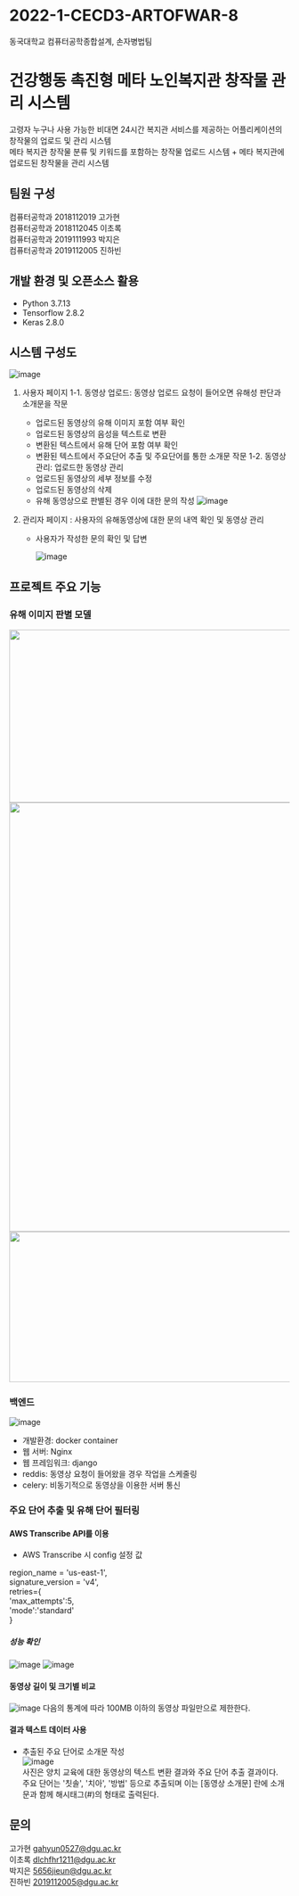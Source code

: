 # 2022-1-CECD3-ARTOFWAR-8
동국대학교 컴퓨터공학종합설계, 손자병법팀
# 건강행동 촉진형 메타 노인복지관 창작물 관리 시스템
고령자 누구나 사용 가능한 비대면 24시간 복지관 서비스를 제공하는 어플리케이션의 창작물의 업로드 및 관리 시스템 \
메타 복지관 창작물 분류 및 키워드를 포함하는 창작물 업로드 시스템 + 메타 복지관에 업로드된 창작물을 관리 시스템
## 팀원 구성
컴퓨터공학과 2018112019 고가현 \
컴퓨터공학과 2018112045 이초록 \
컴퓨터공학과 2019111993 박지은 \
컴퓨터공학과 2019112005 진하빈
## 개발 환경 및 오픈소스 활용
- Python 3.7.13
- Tensorflow 2.8.2
- Keras 2.8.0 

## 시스템 구성도
![image](https://user-images.githubusercontent.com/62590665/206746998-5e0071bd-81a2-4007-bb74-070bac1a9047.png)
1) 사용자 페이지 
    1-1. 동영상 업로드: 동영상 업로드 요청이 들어오면 유해성 판단과 소개문을 작문
    - 업로드된 동영상의 유해 이미지 포함 여부 확인 
    - 업로드된 동영상의 음성을 텍스트로 변환 
    - 변환된 텍스트에서 유해 단어 포함 여부 확인 
    - 변환된 텍스트에서 주요단어 추출 및 주요단어를 통한 소개문 작문 
    1-2. 동영상 관리: 업로드한 동영상 관리 
    - 업로드된 동영상의 세부 정보를 수정 
    - 업로드된 동영상의 삭제 
    - 유해 동영상으로 판별된 경우 이에 대한 문의 작성 
    ![image](https://user-images.githubusercontent.com/45120083/208053261-9481ceaa-62c7-4825-b207-a6abdcadb064.png)
  
2) 관리자 페이지 : 사용자의 유해동영상에 대한 문의 내역 확인 및 동영상 관리 
    - 사용자가 작성한 문의 확인 및 답변 

      ![image](https://user-images.githubusercontent.com/45120083/208053230-7e3e143a-7e55-42e3-88cb-bada4f5b540e.png)

## 프로젝트 주요 기능
### 유해 이미지 판별 모델
<img src="https://user-images.githubusercontent.com/45120083/174441411-b8009f60-c5e6-4197-8c69-bee00ab5561b.png" width="770" height="310"/>
<img src="https://user-images.githubusercontent.com/45120083/174442306-d6cdc822-1c67-482c-b6c5-b4f3d0761a36.png" width="770"/>
<img src="https://user-images.githubusercontent.com/45120083/174441514-23a655d2-1c0a-46cb-a8d6-39ad297a285d.png" width="770" height="270"/>

### 백엔드
![image](https://user-images.githubusercontent.com/45120083/208053483-d43f3508-8f79-47ae-8944-6e3a1247a6f2.png)
- 개발환경: docker container
- 웹 서버: Nginx
- 웹 프레임워크: django 
- reddis: 동영상 요청이 들어왔을 경우 작업을 스케줄링
- celery: 비동기적으로 동영상을 이용한 서버 통신

### 주요 단어 추출 및 유해 단어 필터링   
#### AWS Transcribe API를 이용
- AWS Transcribe 시 config 설정 값

region_name = 'us-east-1',  
signature_version = 'v4',  
retries={  
  	'max_attempts':5,  
    'mode':'standard'  
}  

##### 성능 확인
![image](https://user-images.githubusercontent.com/80958412/208253378-a9b1d2be-4132-4994-8569-50f85e7457fd.png)
![image](https://user-images.githubusercontent.com/80958412/208253397-1d4481dc-2f7f-4c57-b916-389405124bc7.png)

#### 동영상 길이 및 크기별 비교
![image](https://user-images.githubusercontent.com/80958412/208253444-cbe02109-d139-4ac1-9055-d5368007a356.png)
다음의 통계에 따라 100MB 이하의 동영상 파일만으로 제한한다.

#### 결과 텍스트 데이터 사용  
- 추출된 주요 단어로 소개문 작성  
![image](https://user-images.githubusercontent.com/80958412/208253548-934d81f6-f3bb-44b0-b900-bda607996dea.png)  
사진은 양치 교육에 대한 동영상의 텍스트 변환 결과와 주요 단어 추출 결과이다.  
주요 단어는 '칫솔', '치아', '방법' 등으로 추출되며 이는 [동영상 소개문] 란에 소개문과 함께 해시태그(#)의 형태로 출력된다.  
## 문의
고가현 gahyun0527@dgu.ac.kr \
이초록 dlchfhr1211@dgu.ac.kr \
박지은 5656jieun@dgu.ac.kr \
진하빈 2019112005@dgu.ac.kr
